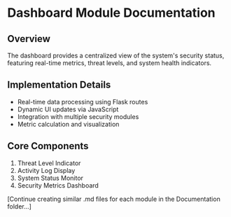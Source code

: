 
# Dashboard Module Documentation

## Overview
The dashboard provides a centralized view of the system's security status, featuring real-time metrics, threat levels, and system health indicators.

## Implementation Details
- Real-time data processing using Flask routes
- Dynamic UI updates via JavaScript
- Integration with multiple security modules
- Metric calculation and visualization

## Core Components
1. Threat Level Indicator
2. Activity Log Display
3. System Status Monitor
4. Security Metrics Dashboard

[Continue creating similar .md files for each module in the Documentation folder...]
